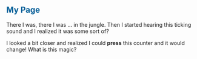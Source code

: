 <h2 style="color:#005f98"> My Page </h2>

There I was, there I was ... in the jungle. Then I started hearing this ticking sound and I realized it was some sort of?


I looked a bit closer and realized I could **press** this counter and it would change! What is this magic?